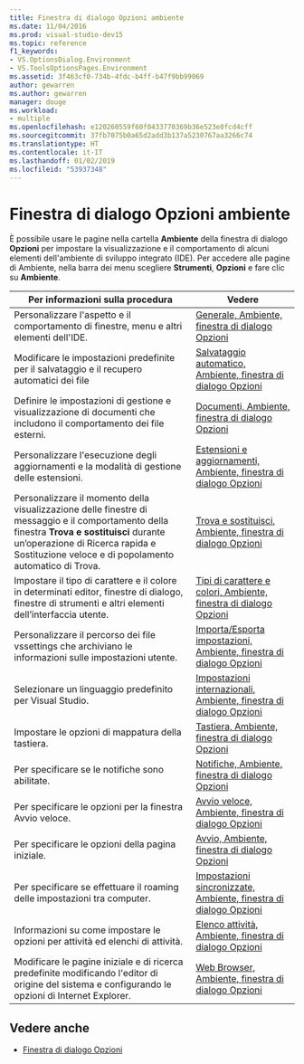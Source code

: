 ```yaml
---
title: Finestra di dialogo Opzioni ambiente
ms.date: 11/04/2016
ms.prod: visual-studio-dev15
ms.topic: reference
f1_keywords:
- VS.OptionsDialog.Environment
- VS.ToolsOptionsPages.Environment
ms.assetid: 3f463cf0-734b-4fdc-b4ff-b47f9bb99069
author: gewarren
ms.author: gewarren
manager: douge
ms.workload:
- multiple
ms.openlocfilehash: e120260559f60f0433770369b36e523e0fcd4cff
ms.sourcegitcommit: 37fb7075b0a65d2add3b137a5230767aa3266c74
ms.translationtype: HT
ms.contentlocale: it-IT
ms.lasthandoff: 01/02/2019
ms.locfileid: "53937348"
---
```

# <a name="environment-options-dialog-box"></a>Finestra di dialogo Opzioni ambiente

È possibile usare le pagine nella cartella **Ambiente** della finestra di dialogo **Opzioni** per impostare la visualizzazione e il comportamento di alcuni elementi dell'ambiente di sviluppo integrato (IDE). Per accedere alle pagine di Ambiente, nella barra dei menu scegliere **Strumenti**, **Opzioni** e fare clic su **Ambiente**.

|Per informazioni sulla procedura|Vedere|
| - |---------|
|Personalizzare l'aspetto e il comportamento di finestre, menu e altri elementi dell'IDE.|[Generale, Ambiente, finestra di dialogo Opzioni](../../ide/reference/general-environment-options-dialog-box.md)|
|Modificare le impostazioni predefinite per il salvataggio e il recupero automatici dei file|[Salvataggio automatico, Ambiente, finestra di dialogo Opzioni](../../ide/reference/autorecover-environment-options-dialog-box.md)|
|Definire le impostazioni di gestione e visualizzazione di documenti che includono il comportamento dei file esterni.|[Documenti, Ambiente, finestra di dialogo Opzioni](../../ide/reference/documents-environment-options-dialog-box.md)|
|Personalizzare l'esecuzione degli aggiornamenti e la modalità di gestione delle estensioni.|[Estensioni e aggiornamenti, Ambiente, finestra di dialogo Opzioni](../../ide/reference/extensions-and-updates-environment-options-dialog-box.md)|
|Personalizzare il momento della visualizzazione delle finestre di messaggio e il comportamento della finestra **Trova e sostituisci** durante un’operazione di Ricerca rapida e Sostituzione veloce e di popolamento automatico di Trova.|[Trova e sostituisci, Ambiente, finestra di dialogo Opzioni](../../ide/reference/find-and-replace-environment-options-dialog-box.md)|
|Impostare il tipo di carattere e il colore in determinati editor, finestre di dialogo, finestre di strumenti e altri elementi dell’interfaccia utente.|[Tipi di carattere e colori, Ambiente, finestra di dialogo Opzioni](../../ide/reference/fonts-and-colors-environment-options-dialog-box.md)|
|Personalizzare il percorso dei file vssettings che archiviano le informazioni sulle impostazioni utente.|[Importa/Esporta impostazioni, Ambiente, finestra di dialogo Opzioni](../../ide/reference/import-and-export-settings-environment-options-dialog-box.md)|
|Selezionare un linguaggio predefinito per Visual Studio.|[Impostazioni internazionali, Ambiente, finestra di dialogo Opzioni](../../ide/reference/international-settings-environment-options-dialog-box.md)|
|Impostare le opzioni di mappatura della tastiera.|[Tastiera, Ambiente, finestra di dialogo Opzioni](../../ide/reference/keyboard-environment-options-dialog-box.md)|
|Per specificare se le notifiche sono abilitate.|[Notifiche, Ambiente, finestra di dialogo Opzioni](../../ide/reference/notifications-environment-options-dialog-box.md)|
|Per specificare le opzioni per la finestra Avvio veloce.|[Avvio veloce, Ambiente, finestra di dialogo Opzioni](../../ide/reference/quick-launch-environment-options-dialog-box.md)|
|Per specificare le opzioni della pagina iniziale.|[Avvio, Ambiente, finestra di dialogo Opzioni](../../ide/reference/startup-environment-options-dialog-box.md)|
|Per specificare se effettuare il roaming delle impostazioni tra computer.|[Impostazioni sincronizzate, Ambiente, finestra di dialogo Opzioni](../../ide/reference/accounts-environment-options-dialog-box.md)|
|Informazioni su come impostare le opzioni per attività ed elenchi di attività.|[Elenco attività, Ambiente, finestra di dialogo Opzioni](../../ide/reference/task-list-environment-options-dialog-box.md)|
|Modificare le pagine iniziale e di ricerca predefinite modificando l'editor di origine del sistema e configurando le opzioni di Internet Explorer.|[Web Browser, Ambiente, finestra di dialogo Opzioni](../../ide/reference/web-browser-environment-options-dialog-box.md)|

## <a name="see-also"></a>Vedere anche

- [Finestra di dialogo Opzioni](../../ide/reference/options-dialog-box-visual-studio.md)